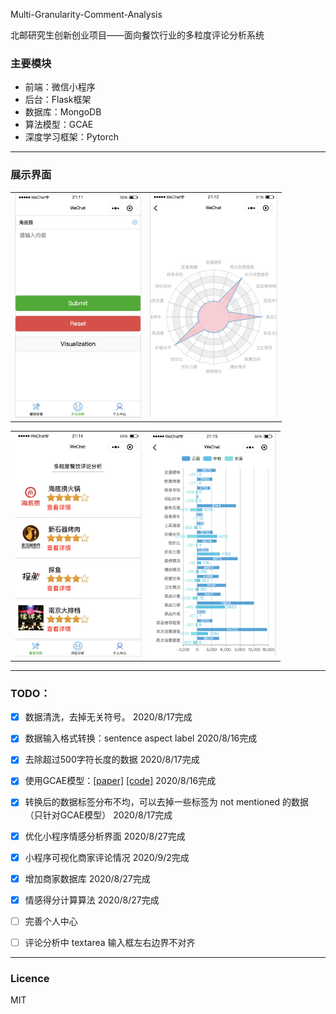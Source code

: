 Multi-Granularity-Comment-Analysis

北邮研究生创新创业项目——面向餐饮行业的多粒度评论分析系统

### 主要模块

- 前端：微信小程序
- 后台：Flask框架
- 数据库：MongoDB
- 算法模型：GCAE
- 深度学习框架：Pytorch



-----------------

### 展示界面

<table>
    <tr>
        <td ><center><img src="./images/image-comment.png" style="zoom:35%;" />
        </center></td>
        <td ><center><img src="./images/image-radar.png" style="zoom:35%;" />
        </center></td>
    </tr>
</table>

<table>
    <tr>
        <td ><center><img src="./images/image-restaurant.png" style="zoom:35%;" />
        </center></td>
        <td ><center><img src="./images/image-bar.png" style="zoom:35%;" />
        </center></td>
    </tr>
</table>



--------------------

### TODO：

- [x] 数据清洗，去掉无关符号。 2020/8/17完成
- [x] 数据输入格式转换：sentence aspect label  2020/8/16完成
- [x] 去除超过500字符长度的数据 2020/8/17完成
- [x] 使用GCAE模型：[[paper]](https://www.aclweb.org/anthology/P18-1234/) [[code]](https://github.com/wxue004cs/GCAE) 2020/8/16完成
- [x] 转换后的数据标签分布不均，可以去掉一些标签为 not mentioned 的数据（只针对GCAE模型） 2020/8/17完成
- [x] 优化小程序情感分析界面 2020/8/27完成
- [x] 小程序可视化商家评论情况 2020/9/2完成
- [x] 增加商家数据库 2020/8/27完成
- [x] 情感得分计算算法 2020/8/27完成
- [ ] 完善个人中心
- [ ] 评论分析中 textarea 输入框左右边界不对齐



--------------------

### Licence

MIT